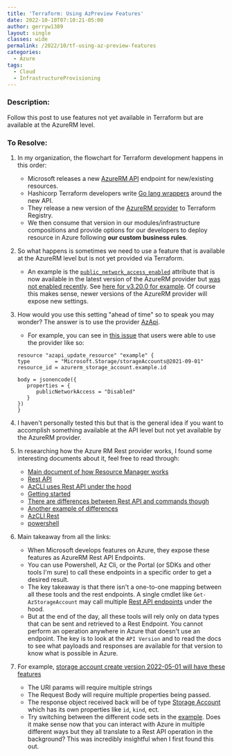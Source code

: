 ```yaml
---
title: 'Terraform: Using AzPreview Features'
date: 2022-10-10T07:10:21-05:00
author: gerryw1389
layout: single
classes: wide
permalink: /2022/10/tf-using-az-preview-features
categories:
  - Azure
tags:
  - Cloud
  - InfrastructureProvisioning
---
```

<!--more-->

### Description:

Follow this post to use features not yet available in Terraform but are available at the AzureRM level.

### To Resolve:

1. In my organization, the flowchart for Terraform development happens in this order:

   - Microsoft releases a new [AzureRM API](https://learn.microsoft.com/en-us/azure/azure-resource-manager/management/overview) endpoint for new/existing resources.
   - Hashicorp Terraform developers write [Go lang wrappers](https://github.com/hashicorp/terraform) around the new API.
   - They release a new version of the [AzureRM provider](https://registry.terraform.io/providers/hashicorp/azurerm/latest) to Terraform Registry.
   - We then consume that version in our modules/infrastructure compositions and provide options for our developers to deploy resource in Azure following **our custom business rules**.

1. So what happens is sometimes we need to use a feature that is available at the AzureRM level but is not yet provided via Terraform.

   - An example is the [`public_network_access_enabled`](https://registry.terraform.io/providers/hashicorp/azurerm/latest/docs/resources/storage_account#public_network_access_enabled) attribute that is now available in the latest version of the AzureRM provider but [was not enabled recently](https://automationadmin.com/2022/09/disable-public-access-to-pep). See [here for v3.20.0 for example](https://registry.terraform.io/providers/hashicorp/azurerm/3.20.0/docs/resources/storage_account). Of course this makes sense, newer versions of the AzureRM provider will expose new settings.

1. How would you use this setting "ahead of time" so to speak you may wonder? The answer is to use the provider [AzApi](https://registry.terraform.io/providers/Azure/azapi/latest/docs).

   - For example, you can see in [this issue](https://github.com/hashicorp/terraform-provider-azurerm/issues/16335) that users were able to use the provider like so:

   ```
   resource "azapi_update_resource" "example" {
   type        = "Microsoft.Storage/storageAccounts@2021-09-01"
   resource_id = azurerm_storage_account.example.id

   body = jsonencode({
      properties = {
         publicNetworkAccess = "Disabled"
      }
   })
   }
   ```

1. I haven't personally tested this but that is the general idea if you want to accomplish something available at the API level but not yet available by the AzureRM provider.

1. In researching how the Azure RM Rest provider works, I found some interesting documents about it, feel free to read through:

   - [Main document of how Resource Manager works](https://learn.microsoft.com/en-us/azure/azure-resource-manager/management/overview)
   - [Rest API](https://learn.microsoft.com/en-us/azure/governance/resource-graph/first-query-rest-api)
   - [AzCLI uses Rest API under the hood](https://stackoverflow.com/questions/49291889/does-the-azure-cli-use-the-azure-rest-api)
   - [Getting started](https://learn.microsoft.com/en-us/rest/api/azure/)
   - [There are differences between Rest API and commands though](https://github.com/Azure/azure-cli/issues/7944)
   - [Another example of differences](https://learn.microsoft.com/en-us/answers/questions/730116/is-it-right-that-az-cli-command39s-result-is-diffe.html)
   - [AzCLI Rest](https://learn.microsoft.com/en-us/cli/azure/use-cli-effectively?tabs=bash%2Cbash2#rest-api-commands-az-rest)
   - [powershell](https://devblogs.microsoft.com/scripting/using-the-windows-azure-rest-apis-with-powershell/)

1. Main takeaway from all the links:

   - When Microsoft develops features on Azure, they expose these features as AzureRM Rest API Endpoints.
   - You can use Powershell, Az Cli, or the Portal (or SDKs and other tools I'm sure) to call these endpoints in a specific order to get a desired result.
   - The key takeaway is that there isn't a one-to-one mapping between all these tools and the rest endpoints. A single cmdlet like `Get-AzStorageAccount` may call multiple [Rest API endpoints](https://learn.microsoft.com/en-us/rest/api/storagerp/storage-accounts) under the hood.
   - But at the end of the day, all these tools will rely only on data types that can be sent and retrieved to a Rest Endpoint. You cannot perform an operation anywhere in Azure that doesn't use an endpoint. The key is to look at the `API Version` and to read the docs to see what payloads and responses are available for that version to know what is possible in Azure.

1. For example, [storage account create version 2022-05-01 will have these features](https://learn.microsoft.com/en-us/rest/api/storagerp/storage-accounts/create?tabs=HTTP)
   - The URI params will require multiple strings
   - The Request Body will require multiple properties being passed.
   - The response object received back will be of type [Storage Account](https://learn.microsoft.com/en-us/rest/api/storagerp/storage-accounts/create?tabs=HTTP#storageaccount) which has its own properties like `id`, `kind`, ect.
   - Try switching between the different code sets in the [example](https://learn.microsoft.com/en-us/rest/api/storagerp/storage-accounts/create?tabs=HTTP#storageaccountcreate). Does it make sense now that you can interact with Azure in multiple different ways but they all translate to a Rest API operation in the background? This was incredibly insightful when I first found this out.
